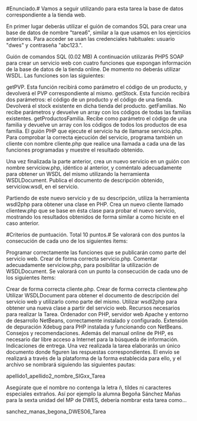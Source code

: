 #Enunciado.#
Vamos a seguir utilizando para esta tarea la base de datos correspondiente a la tienda web.

En primer lugar deberás utilizar el guión de comandos SQL para crear una base de datos de nombre "tarea6", similar a la que usamos en los ejercicios anteriores. Para acceder se usan las credenciales habituales: usuario "dwes" y contraseña "abc123.".

Guión de comandos SQL (0.02 MB)
A continuación utilizarás PHP5 SOAP para crear un servicio web con cuatro funciones que expongan información de la base de datos de la tienda online. De momento no deberás utilizar WSDL. Las funciones son las siguientes:

getPVP. Esta función recibirá como parámetro el código de un producto, y devolverá el PVP correspondiente al mismo.
getStock. Esta función recibirá dos parámetros: el código de un producto y el código de una tienda. Devolverá el stock existente en dicha tienda del producto.
getFamilias. No recibe parámetros y devuelve un array con los códigos de todas las familias existentes.
getProductosFamilia. Recibe como parámetro el código de una familia y devuelve un array con los códigos de todos los productos de esa familia.
El guión PHP que ejecute el servicio ha de llamarse servicio.php. Para comprobar la correcta ejecución del servicio, programa también un cliente con nombre cliente.php que realice una llamada a cada una de las funciones programadas y muestre el resultado obtenido.

Una vez finalizada la parte anterior, crea un nuevo servicio en un guión con nombre serviciow.php, idéntico al anterior, y coméntalo adecuadamente para obtener un WSDL del mismo utilizando la herramienta WSDLDocument. Publica el documento de descripción obtenido, serviciow.wsdl, en el servicio.

Partiendo de este nuevo servicio y de su descripción, utiliza la herramienta wsdl2php para obtener una clase en PHP. Crea un nuevo cliente llamado clientew.php que se base en ésta clase para probar el nuevo servicio, mostrando los resultados obtenidos de forma similar a como hiciste en el caso anterior.

#Criterios de puntuación. Total 10 puntos.#
Se valorará con dos puntos la consecución de cada uno de los siguientes ítems:

Programar correctamente las funciones que se publicarán como parte del servicio web.
Crear de forma correcta servicio.php.
Comentar adecuadamente serviciow.php, para posibilitar la utilización de WSDLDocument.
Se valorará con un punto la consecución de cada uno de los siguientes ítems:

Crear de forma correcta cliente.php.
Crear de forma correcta clientew.php
Utilizar WSDLDocument para obtener el documento de descripción del servicio web y utilizarlo como parte del mismo.
Utilizar wsdl2php para obtener una nueva clase a partir del servicio web.
Recursos necesarios para realizar la Tarea.
Ordenador con PHP, servidor web Apache y entorno de desarrollo NetBeans, correctamente instalado y configurado. Extensión de depuración Xdebug para PHP instalada y funcionando con NetBeans.
Consejos y recomendaciones.
Además del manual online de PHP, es necesario dar libre acceso a Internet para la búsqueda de información.
Indicaciones de entrega.
Una vez realizada la tarea elaborarás un único documento donde figuren las respuestas correspondientes. El envío se realizará a través de la plataforma de la forma establecida para ello, y el archivo se nombrará siguiendo las siguientes pautas:

apellido1_apellido2_nombre_SIGxx_Tarea

Asegúrate que el nombre no contenga la letra ñ, tildes ni caracteres especiales extraños. Así por ejemplo la alumna Begoña Sánchez Mañas para la sexta unidad del MP de DWES, debería nombrar esta tarea como...

sanchez_manas_begona_DWES06_Tarea